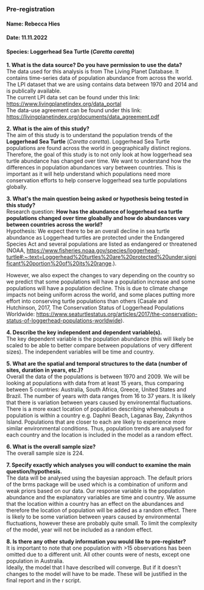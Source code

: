### Pre-registration

#### Name: Rebecca Hies

#### Date: 11.11.2022

#### Species: Loggerhead Sea Turtle (*Caretta caretta*)

**1. What is the data source?  Do you have permission to use the data?**  
The data used for this analysis is from The Living Planet Database. It contains time-series data of population abundance from across the world. The LPI dataset that we are using contains data between 1970 and 2014 and is publically available.  
The current LPI data set can be found under this link: https://www.livingplanetindex.org/data_portal  
The data-use agreement can be found under this link: https://livingplanetindex.org/documents/data_agreement.pdf

**2. What is the aim of this study?**  
The aim of this study is to understand the population trends of the **Loggerhead Sea Turtle** (*Caretta caretta*). Loggerhead Sea Turtle populations are found across the world in geographically distinct regions. Therefore, the goal of this study is to not only look at how loggerhead sea turtle abundance has changed over time. We want to understand how the differences in population abundances vary between countries. This is important as it will help understand which populations need more conservation efforts to help conserve loggerhead sea turtle populations globally. 

**3. What's the main question being asked or hypothesis being tested in this study?**  
Research question: **How has the abundance of loggerhead sea turtle populations changed over time gloabally and how do abundances vary between countries across the world?**  
Hypothesis: We expect there to be an overall decline in sea turtle abundance as Loggerhead turtles are protected under the Endangered Species Act and several populations are listed as endangered or threatened (NOAA, https://www.fisheries.noaa.gov/species/loggerhead-turtle#:~:text=Loggerhead%20turtles%20are%20protected%20under,significant%20portion%20of%20its%20range.).  

However, we also expect the changes to vary depending on the country so we predict that some populations will have a population increase and some populations will have a population decline. This is due to climate change impacts not being uniform across the world, and some places putting more effort into conserving turtle populations than others (Casale and Hutchinson, 2017, The Conservation Status of Loggerhead Populations Worldwide: https://www.seaturtlestatus.org/articles/2017/the-conservation-status-of-loggerhead-populations-worldwide).

**4. Describe the key independent and dependent variable(s).**  
The key dependent variable is the population abundance (this will likely be scaled to be able to better compare between populations of very different sizes). The independent variables will be time and country.  

**5. What are the spatial and temporal structures to the data (number of sites, duration in years, etc.)?**  
Overall the data of the populations is between 1970 and 2009. We will be looking at populations with data from at least 15 years, thus comparing between 5 countries: Australia, South Africa, Greece, United States and Brazil. The number of years with data ranges from 16 to 37 years. It is likely that there is variation between years caused by environemtal fluctuations. There is a more exact location of population describing whereabouts a population is within a country e.g. Daphni Beach, Laganas Bay, Zakynthos Island. Populations that are closer to each are likely to experience more similar environmental conditions. Thus, population trends are analysed for each country and the location is included in the model as a random effect.

**6. What is the overall sample size?**  
The overall sample size is 224.  

**7. Specify exactly which analyses you will conduct to examine the main question/hypothesis.**  
The data will be analysed using the bayesian approach. The default priors of the brms package will be used which is a combination of uniform and weak priors based on our data. Our response variable is the population abundance and the explanatory variables are time and country. We assume that the location within a country has an effect on the abundances and therefore the location of population will be added as a random effect. There is likely to be some variation between years caused by environmental fluctuations, however these are probably quite small. To limit the complexity of the model, year will not be included as a random effect.

**8. Is there any other study information you would like to pre-register?**  
It is important to note that one population with >15 observations has been omitted due to a different unit. All other counts were of nests, except one population in Australia.  
Ideally, the model that I have described will converge. But if it doesn't changes to the model will have to be made. These will be justified in the final report and in the r script. 


